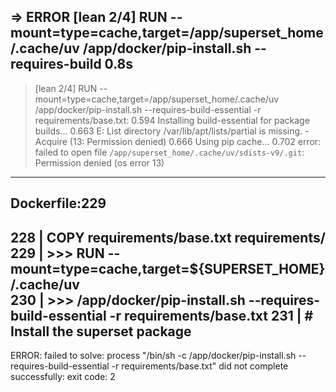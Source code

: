  => ERROR [lean 2/4] RUN --mount=type=cache,target=/app/superset_home/.cache/uv     /app/docker/pip-install.sh --requires-build  0.8s 
------
 > [lean 2/4] RUN --mount=type=cache,target=/app/superset_home/.cache/uv     /app/docker/pip-install.sh --requires-build-essential -r requirements/base.txt:
0.594 Installing build-essential for package builds...
0.663 E: List directory /var/lib/apt/lists/partial is missing. - Acquire (13: Permission denied)
0.666 Using pip cache...
0.702 error: failed to open file `/app/superset_home/.cache/uv/sdists-v9/.git`: Permission denied (os error 13)
------
Dockerfile:229
--------------------
 228 |     COPY requirements/base.txt requirements/
 229 | >>> RUN --mount=type=cache,target=${SUPERSET_HOME}/.cache/uv \
 230 | >>>     /app/docker/pip-install.sh --requires-build-essential -r requirements/base.txt
 231 |     # Install the superset package
--------------------
ERROR: failed to solve: process "/bin/sh -c /app/docker/pip-install.sh --requires-build-essential -r requirements/base.txt" did not complete successfully: exit code: 2
